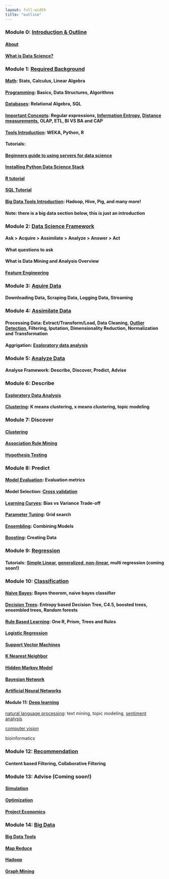 ```yaml
---
layout: full-width
title: "outline"
---
```


### Module 0: [Introduction & Outline](outline.html)

####  [About](about.html)

#### [What is Data Science?](what-is-data-science)

### Module 1: [Required Background](/required-background)

#### [Math](required-background-math): Stats, Calculus, Linear Algebra

#### [Programming](required-background-programming): Basics, Data Structures, Algorithms

#### [Databases](required-background-databases): Relational Algebra, SQL

#### [Important Concepts](important-concepts): Regular expressions, [Information Entropy](/information-entropy), [Distance measurements](/distance-measurements), OLAP, ETL, BI VS BA and CAP 

#### [Tools Introduction](opensource-tools-for-datascience): WEKA, Python, R

#### Tutorials:

#### [Beginners guide to using servers for data science](/beginner-tutorial-how-to-get-started-with-data-science-using-servers)

#### [Installing Python Data Science Stack](/how-to-install-the-python-data-science-stack-on-a-remote-server)

#### [R tutorial](r-programming-tutorial)

#### [SQL Tutorial](sql-introduction)

#### [Big Data Tools Introduction](opensource-bigdata-tools/): Hadoop, Hive, Pig, and many more!

#### Note: there is a big data section below, this is just an introduction

### Module 2: [Data Science Framework](data-science-framework)

#### Ask > Acquire > Assimilate > Analyze > Answer > Act

#### What questions to ask

#### What is Data Mining and Analysis Overview

#### [Feature Engineering](feature-engineering)

### Module 3: [Aquire Data](aquiring-data)

#### Downloading Data, Scraping Data, Logging Data, Streaming

### Module 4: [Assimilate Data](assimilating-data)

#### Processing Data: Extract/Transform/Load, Data Cleaning, [Outlier Detection](/outlier-detection), Filtering, Iputation, Dimensionality Reduction, Normalization and Transformation

#### Aggrigation: [Exploratory data analysis](exploratory-data-analysis)

### Module 5: [Analyze Data](analyze-data)

#### Analyse Framework: Describe, Discover, Predict, Advise

### Module 6: Describe

#### [Exploratory Data Analysis](exploratory-data-analysis)

#### [Clustering](clustering): K means clustering, x means clustering, topic modeling

### Module 7: Discover

#### [Clustering](clustering)

#### [Association Rule Mining](association-rule-mining)

#### [Hypothesis Testing](hypothesis-testing)

### Module 8: Predict

#### [Model Evaluation](model-evaluation): Evaluation metrics

#### Model Selection: [Cross validation](cross-validation)

#### [Learning Curves](learning-curves): Bias vs Variance Trade-off

#### [Parameter Tuning](parameter-tuning): Grid search

#### [Ensembling](ensembling): Combining Models

#### [Boosting](boosting): Creating Data

### Module 9: [Regression](regression)

#### Tutorials: [Simple Linear](http://nbviewer.ipython.org/github/datascienceguide/datascienceguide.github.io/blob/master/tutorials/Linear-Regression-Tutorial.ipynb), [generalized, non-linear](http://nbviewer.ipython.org/github/datascienceguide/datascienceguide.github.io/blob/master/tutorials/Non-Linear-Regression-Tutorial.ipynb), multi regression (coming soon!)

### Module 10: [Classification](classification)

#### [Naive Bayes](naive-bayes-classifier): Bayes theorem, naive bayes classifier

#### [Decision Trees](decision-trees): Entropy based Decision Tree, C4.5, boosted trees, ensembled trees, Random forests

#### [Rule Based Learning](rule-based-learning): One R, Prism, Trees and Rules

#### [Logistic Regression](logistic-regression)

#### [Support Vector Machines](support-vector-machine)

#### [K Nearest Neighbor](k-nearest-neighbor)

#### [Hidden Markov Model](hidden-markov-model)

#### [Bayesian Network](bayesian-network)

#### [Artificial Neural Networks](neural-network)

#### Module 11: [Deep learning](deep-learning)

[natural language processing](natural-language-processing): text mining, topic modeling, [sentiment analysis](/sentiment-analysis)

[computer vision](/computer-vision)

bioinformatics

### Module 12: [Recommendation](recommendation)

#### Content based Filtering, Collaborative Filtering

### Module 13: Advise (Coming soon!)

#### [Simulation](simulation)

#### [Optimization](optimization)

#### [Project Economics](project-economics)
	
### Module 14: [Big Data](big-data-fundamentals)

#### [Big Data Tools](opensource-bigdata-tools)

#### [Map Reduce](map-reduce)

#### [Hadoop](hadoop-tutorial)

#### [Graph Mining](graph-mining)
